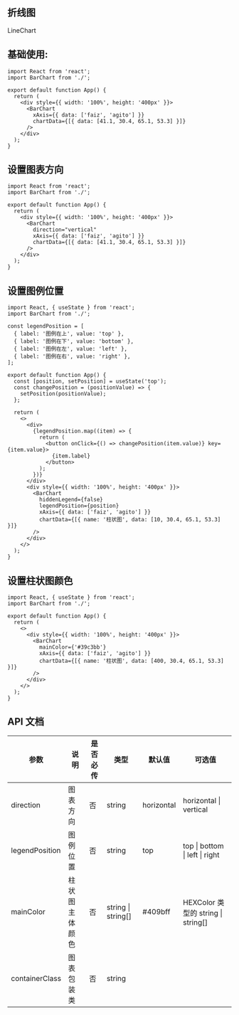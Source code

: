 ## 折线图

LineChart

## 基础使用:

```tsx
import React from 'react';
import BarChart from './';

export default function App() {
  return (
    <div style={{ width: '100%', height: '400px' }}>
      <BarChart
        xAxis={{ data: ['faiz', 'agito'] }}
        chartData={[{ data: [41.1, 30.4, 65.1, 53.3] }]}
      />
    </div>
  );
}
```

## 设置图表方向

```tsx
import React from 'react';
import BarChart from './';

export default function App() {
  return (
    <div style={{ width: '100%', height: '400px' }}>
      <BarChart
        direction="vertical"
        xAxis={{ data: ['faiz', 'agito'] }}
        chartData={[{ data: [41.1, 30.4, 65.1, 53.3] }]}
      />
    </div>
  );
}
```

## 设置图例位置

```tsx
import React, { useState } from 'react';
import BarChart from './';

const legendPosition = [
  { label: '图例在上', value: 'top' },
  { label: '图例在下', value: 'bottom' },
  { label: '图例在左', value: 'left' },
  { label: '图例在右', value: 'right' },
];

export default function App() {
  const [position, setPosition] = useState('top');
  const changePosition = (positionValue) => {
    setPosition(positionValue);
  };

  return (
    <>
      <div>
        {legendPosition.map((item) => {
          return (
            <button onClick={() => changePosition(item.value)} key={item.value}>
              {item.label}
            </button>
          );
        })}
      </div>
      <div style={{ width: '100%', height: '400px' }}>
        <BarChart
          hiddenLegend={false}
          legendPosition={position}
          xAxis={{ data: ['faiz', 'agito'] }}
          chartData={[{ name: '柱状图', data: [10, 30.4, 65.1, 53.3] }]}
        />
      </div>
    </>
  );
}
```

## 设置柱状图颜色

```tsx
import React, { useState } from 'react';
import BarChart from './';

export default function App() {
  return (
    <>
      <div style={{ width: '100%', height: '400px' }}>
        <BarChart
          mainColor={'#39c3bb'}
          xAxis={{ data: ['faiz', 'agito'] }}
          chartData={[{ name: '柱状图', data: [400, 30.4, 65.1, 53.3] }]}
        />
      </div>
    </>
  );
}
```

## API 文档

| 参数 | 说明 | 是否必传 | 类型 | 默认值 | 可选值 |
| --- | --- | --- | --- | --- | --- |
| direction | 图表方向 | 否 | string | horizontal | horizontal \| vertical |
| legendPosition | 图例位置 | 否 | string | top | top \| bottom \| left \| right |
| mainColor | 柱状图主体颜色 | 否 | string \| string[] | #409bff | HEXColor 类型的 string \| string[] |
| containerClass | 图表包装类 | 否 | string |  |  |
